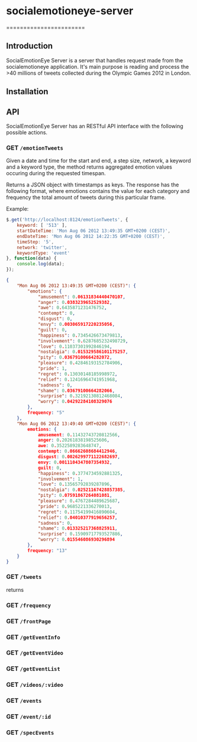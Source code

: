 # socialemotioneye-server
=======================

## Introduction

SocialEmotionEye Server is a server that handles request made from the socialemotioneye application. It's main purpose is reading and process the >40 millions of tweets collected during the Olympic Games 2012 in London.

## Installation

## API

SocialEmotionEye Server has an RESTful API interface with the following possible actions.

### GET `/emotionTweets`

Given a date and time for the start and end, a step size, network, a keyword and a keyword type, the method returns aggregated emotion values occuring during the requested timespan.

Returns a JSON object with timestamps as keys. The response has the following format, where emotions contains the value for each category and frequency the total amount of tweets during this particular frame.

Example:

```javascript
$.get('http://localhost:8124/emotionTweets', { 
	keyword: [ '513' ],
	startDateTime: 'Mon Aug 06 2012 13:49:35 GMT+0200 (CEST)',
	endDateTime: 'Mon Aug 06 2012 14:22:35 GMT+0200 (CEST)',
	timeStep: '5',
	network: 'twitter',
	keywordType: 'event' 
}, function(data) { 
	console.log(data); 
});
```

```json
{
	"Mon Aug 06 2012 13:49:35 GMT+0200 (CEST)": {
		"emotions": {
			"amusement": 0.06131834440470107,
			"anger": 0.0383239652529382,
			"awe": 0.6435871231476752,
			"contempt": 0,
			"disgust": 0,
			"envy": 0.003065917220235056,
			"guilt": 0,
			"happiness": 0.7345426673479813,
			"involvement": 0.6287685232498729,
			"love": 0.11037301992846194,
			"nostalgia": 0.015329586101175257,
			"pity": 0.03679100664282072,
			"pleasure": 0.42846193152784906,
			"pride": 1,
			"regret": 0.13030148185998972,
			"relief": 0.12416964741951968,
			"sadness": 0,
			"shame": 0.03679100664282066,
			"surprise": 0.32192130812468084,
			"worry": 0.04292284108329076
		},
		frequency: "5"
	},
	"Mon Aug 06 2012 13:49:40 GMT+0200 (CEST)": {
		emotions: {
			amusement: 0.11432743720812566,
			anger: 0.20261838198525606,
			awe: 0.3522589283648747,
			contempt: 0.06662608684412946,
			disgust: 0.0026299771122682697,
			envy: 0.0011104347807354932,
			guilt: 0,
			"happiness": 0.3774734592881325,
			"involvement": 1,
			"love": 0.13565792839287896,
			"nostalgia": 0.02521167428857385,
			"pity": 0.07591867264081081,
			"pleasure": 0.4767284489625687,
			"pride": 0.9685221336270013,
			"regret": 0.11754199416890604,
			"relief": 0.04010377919656257,
			"sadness": 0,
			"shame": 0.013325217368825911,
			"surprise": 0.15909717793527886,
			"worry": 0.015546086930296894
		},
		frequency: "13"
	}
}
```

### GET `/tweets`

returns




### GET `/frequency`

### GET `/frontPage`

### GET `/getEventInfo`

### GET `/getEventVideo`

### GET `/getEventList`

### GET `/videos/:video`

### GET `/events`

### GET `/event/:id`

### GET `/specEvents`
